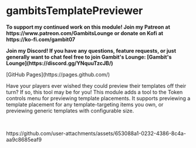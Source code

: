# gambitsTemplatePreviewer
<p><b>To support my continued work on this module! Join my Patreon at https://www.patreon.com/GambitsLounge or donate on Kofi at https://ko-fi.com/gambit07</b></p>
<p><b>Join my Discord! If you have any questions, feature requests, or just generally want to chat feel free to join Gambit's Lounge: [Gambit's Lounge](https://discord.gg/YNquuTzcJB/)</b></p> [GitHub Pages](https://pages.github.com/)
<p>Have your players ever wished they could preview their templates off their turn? If so, this tool may be for you! This module adds a tool to the Token controls menu for previewing template placements. It supports previewing a template placement for any template-targeting items you own, or previewing generic templates with configurable size.</p>
<p>&nbsp;</p>
<p>https://github.com/user-attachments/assets/653088a1-0232-4386-8c4a-aa9c8685eaf9</p>
